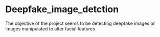 # Deepfake_image_detction
The objective of the project seems to be detecting deepfake images or images manipulated to alter facial features
